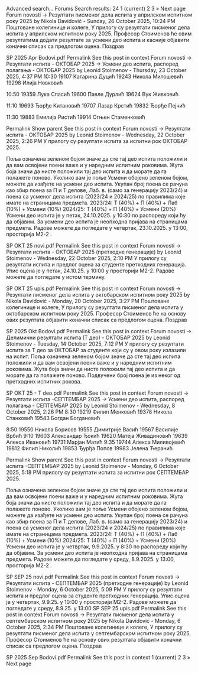 Advanced search...
Forums
Search results: 24
1
(current)
2
3
»
Next page
Forum novosti -> Резултати писменог дела испита у априлском испитном року 2025
by Nikola Davidović - Sunday, 26 October 2025, 10:24 PM
Поштоване колегинице и колеге, 
У прилогу су резултати писменог дела испита у априлском испитном року 2025. Професор Стоименов ће овим резултатима додати резултате за усмени део испита и касније објавити коначни списак са предлогом оцена.
Поздрав

SP 2025 Apr Bodovi.pdf
Permalink
See this post in context
Forum novosti -> Резултати испита - ОКТОБАР 2025 -> Усмени део испита, распоред полагања - ОКТОБАР 2025
by Leonid Stoimenov - Thursday, 23 October 2025, 4:37 PM
10:30
19107 Катарина Дуцић
19243 Никола Милошевић
19298 Илија Новковић

10:50
19359 Лука Спасић
19600 Павле Дурлић
19624 Вук Живковић

11:10
19693 Ђорђе Китановић
19707 Лазар Крстић
19832 Ђорђе Пејчић

11:30
19883 Емилија Ристић
19914 Огњен Стаменковић

Permalink
Show parent
See this post in context
Forum novosti -> Резултати испита - ОКТОБАР 2025
by Leonid Stoimenov - Wednesday, 22 October 2025, 2:26 PM
У прилогу су резултати испита за испитни рок ОКТОБАР 2025.

Поља означена зеленом бојом значе да сте тај део испита положили и да вам освојени поени важе и у наредним испитним роковима.
Жута боја значи да нисте положили тај део испита и да морате да га полажете поново.
Уколико вам је поље Усмени обојено зеленом бојом, можете да изађете на усмени део испита.
Укупан број поена се рачуна као збир поена за П и Т делове, Лаб. в. (само за генерацију 2023/24) и поена са усменог дела испита (2023/24 и 2024/25) по правилима које имате на страницама предмета.
2023/24: Т (40%) + П (40%) + Лаб (10%) + Усмени (10%)
2024/25: Т (40%) + П (40%) + Усмени (20%)
Усмени део испита је у петак, 24.10.2025. у 10:30 по распореду који ћу да објавим. За усмени део испита је неопходна пријава на страницама предмета. 
Радове можете да погледате у четвртак, 23.10.2025. у 13:00, просторија М2-2 .


SP OKT 25 novi.pdf
Permalink
See this post in context
Forum novosti -> Резултати испита - ОКТОБАР 2025 (претходне генерације)
by Leonid Stoimenov - Wednesday, 22 October 2025, 2:10 PM
У прилогу су резултати испита и предлог оцена за студенте претходних генерација.
Упис оцена је у петак, 24.10.25. у 10:00 у просторији М2-2.
Радове можете да погледате у истом термину. 

SP OKT 25 upis.pdf
Permalink
See this post in context
Forum novosti -> Резултати писменог дела испита у октобарском испитном року 2025
by Nikola Davidović - Monday, 20 October 2025, 3:27 PM
Поштоване колегинице и колеге, 
У прилогу су резултати писменог дела испита у октобарском испитном року 2025. Професор Стоименов ће на основу ових резултата објавити коначни списак са предлогом оцена.
Поздрав

SP 2025 Okt Bodovi.pdf
Permalink
See this post in context
Forum novosti -> Делимични резултати испита (Т део) - ОКТОБАР 2025
by Leonid Stoimenov - Tuesday, 14 October 2025, 7:12 PM
У прилогу су резултати испита за Т део за ОКТОБАР за студенте који су у овом року излазили на испит.
Поља означена зеленом бојом значе да сте тај део испита положили и да вам освојени поени важе и у наредним испитним роковима. Жута боја значи да нисте положили тај део испита и да морате да га полажете поново.
Подвучени број поена је из неког од претходних испитних рокова.

SP OKT 25 - T deo.pdf
Permalink
See this post in context
Forum novosti -> Резултати испита -СЕПТЕМБАР 2025 -> Усмени део испита, распоред полагања - СЕПТЕМБАР 2025
by Leonid Stoimenov - Wednesday, 8 October 2025, 2:26 PM
8:30
19219 Филип Менковић
19378 Никола Станковић
19543 Богдан Богдановић

8:50
19550 Никола Борисов
19555 Димитрије Васић
19567 Василије Врбић
9:10
19603 Александар Ђокић
19620 Матеја Живадиновић
19639 Алекса Ивановић
19731 Марјан Матић
9:35
19744 Алекса Миливојевић
19812 Филип Николић
19853 Ђурђа Попов
19983 Јелена Ћеранић

Permalink
Show parent
See this post in context
Forum novosti -> Резултати испита -СЕПТЕМБАР 2025
by Leonid Stoimenov - Monday, 6 October 2025, 5:18 PM
 прилогу су резултати испита за испитни рок СЕПТЕМБАР 2025.

Поља означена зеленом бојом значе да сте тај део испита положили и да вам освојени поени важе и у наредним испитним роковима.
Жута боја значи да нисте положили тај део испита и да морате да га полажете поново.
Уколико вам је поље Усмени обојено зеленом бојом, можете да изађете на усмени део испита.
Укупан број поена се рачуна као збир поена за П и Т делове, Лаб. в. (само за генерацију 2023/24) и поена са усменог дела испита (2023/24 и 2024/25) по правилима које имате на страницама предмета.
2023/24: Т (40%) + П (40%) + Лаб (10%) + Усмени (10%)
2024/25: Т (40%) + П (40%) + Усмени (20%)
Усмени део испита је у четвртак, 9.9.2025. у 8:30 по распореду који ћу да објавим. За усмени део испита је неопходна пријава на страницама предмета. 
Радове можете да погледате у среду, 8.9.2025. у 13:00, просторија М2-2 .


SP SEP 25 novi.pdf
Permalink
See this post in context
Forum novosti -> Резултати испита - СЕПТЕМБАР 2025 (претходне генерације)
by Leonid Stoimenov - Monday, 6 October 2025, 5:09 PM
У прилогу су резултати испита и предлог оцена за студенте претходних генерација.
Упис оцена је у четвртак, 9.9.25. у 10:00 у просторији М2-2.
Радове можете да погледате у среду, 8.9.25. у 13:00 
SP SEP 25 upis.pdf
Permalink
See this post in context
Forum novosti -> Резултати писменог дела испита у септембарском испитном року 2025
by Nikola Davidović - Monday, 6 October 2025, 2:34 PM
Поштоване колегинице и колеге, 
У прилогу су резултати писменог дела испита у септембарском испитном року 2025. Професор Стоименов ће на основу ових резултата објавити коначни списак са предлогом оцена.
Поздрав

SP 2025 Sep Bodovi.pdf
Permalink
See this post in context
1
(current)
2
3
»
Next page